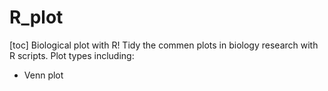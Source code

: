 # R_plot
[toc]
 Biological plot  with R!
Tidy the commen plots in biology research with R scripts.
Plot types including:
* Venn plot
